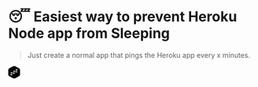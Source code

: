 # :sleeping: Easiest way to prevent Heroku Node app from Sleeping

> Just create a normal app that pings the Heroku app every x minutes.

<img src="./sleep.svg" width="24px" />
